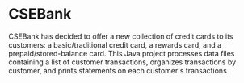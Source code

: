 # CSEBank
CSEBank has decided to offer a new collection of credit cards to its customers: a basic/traditional credit card, a rewards card, and a prepaid/stored-balance card. This Java project processes data files containing a list of customer transactions, organizes transactions by customer, and prints statements on each customer's transactions
